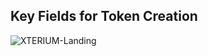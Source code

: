 ## Key Fields for Token Creation

<img src="/assets/XTERIUM-Landing" alt="XTERIUM-Landing" widht="300px">

